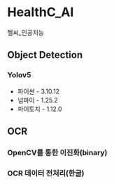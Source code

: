 # HealthC_AI
헬씨_인공지능

## Object Detection
### Yolov5
- 파이썬 - 3.10.12
-  넘파이 - 1.25.2
-  파이토치 - 1.12.0

## OCR
### OpenCV를 통한 이진화(binary)
### OCR 데이터 전처리(한글)

